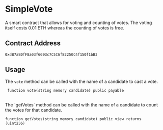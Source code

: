 # SimpleVote

A smart contract that allows for voting and counting of votes. The voting itself costs 0.01 ETH whereas the counting of votes is free.


## Contract Address

``0xdB7aB0fF8a03f6693c7C5C6f82250C4f150f1bB3``


## Usage

The `vote` method can be called with the name of a candidate to cast a vote. 

```solidity
 function vote(string memory candidate) public payable
```
<br>
The `getVotes` method can be called with the name of a candidate to count the votes for that candidate.

```solidity
function getVotes(string memory candidate) public view returns (uint256)
```

